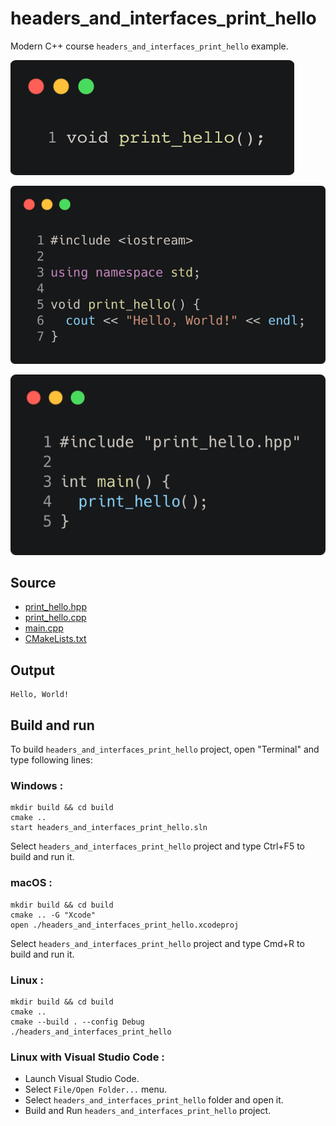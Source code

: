 # headers_and_interfaces_print_hello

Modern C++ course `headers_and_interfaces_print_hello` example.

![headers_and_interfaces_print_hello_hpp](../../../../docs/pictures/language_basics/headers_and_interfaces_print_hello_hpp.png)

![headers_and_interfaces_print_hello_cpp](../../../../docs/pictures/language_basics/headers_and_interfaces_print_hello_cpp.png)

![headers_and_interfaces_print_hello_main_cpp](../../../../docs/pictures/language_basics/headers_and_interfaces_print_hello_main_cpp.png)

## Source

* [print_hello.hpp](print_hello.hpp)
* [print_hello.cpp](print_hello.cpp)
* [main.cpp](main.cpp)
* [CMakeLists.txt](CMakeLists.txt)

## Output

```
Hello, World!
```

## Build and run

To build `headers_and_interfaces_print_hello` project, open "Terminal" and type following lines:

### Windows :

``` shell
mkdir build && cd build
cmake .. 
start headers_and_interfaces_print_hello.sln
```

Select `headers_and_interfaces_print_hello` project and type Ctrl+F5 to build and run it.

### macOS :

``` shell
mkdir build && cd build
cmake .. -G "Xcode"
open ./headers_and_interfaces_print_hello.xcodeproj
```

Select `headers_and_interfaces_print_hello` project and type Cmd+R to build and run it.

### Linux :

``` shell
mkdir build && cd build
cmake .. 
cmake --build . --config Debug
./headers_and_interfaces_print_hello
```

### Linux with Visual Studio Code :

* Launch Visual Studio Code.
* Select `File/Open Folder...` menu.
* Select `headers_and_interfaces_print_hello` folder and open it.
* Build and Run `headers_and_interfaces_print_hello` project.
